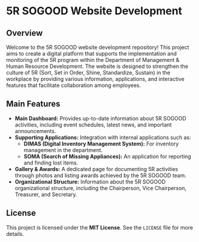 <h1>5R SOGOOD Website Development</h1>

<h2>Overview</h2>
<p>Welcome to the 5R SOGOOD website development repository! This project aims to create a digital platform that supports the implementation and monitoring of the 5R program within the Department of Management & Human Resource Development. The website is designed to strengthen the culture of 5R (Sort, Set in Order, Shine, Standardize, Sustain) in the workplace by providing various information, applications, and interactive features that facilitate collaboration among employees.</p>

<h2>Main Features</h2>
<ul>
  <li><strong>Main Dashboard:</strong> Provides up-to-date information about 5R SOGOOD activities, including event schedules, latest news, and important announcements.</li>
  <li><strong>Supporting Applications:</strong> Integration with internal applications such as:
    <ul>
      <li><strong>DIMAS (Digital Inventory Management System):</strong> For inventory management in the department.</li>
      <li><strong>SOMA (Search of Missing Appliances):</strong> An application for reporting and finding lost items.</li>
    </ul>
  </li>
  <li><strong>Gallery & Awards:</strong> A dedicated page for documenting 5R activities through photos and listing awards achieved by the 5R SOGOOD team.</li>
  <li><strong>Organizational Structure:</strong> Information about the 5R SOGOOD organizational structure, including the Chairperson, Vice Chairperson, Treasurer, and Secretary.</li>
</ul>

<h2>License</h2>
<p>This project is licensed under the <strong>MIT License</strong>. See the <code>LICENSE</code> file for more details.</p>
